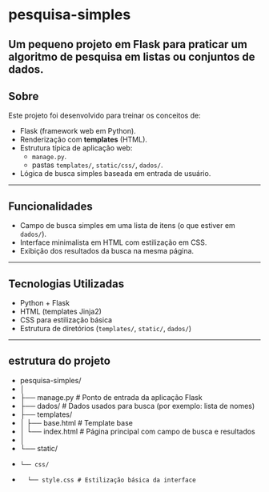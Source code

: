 # pesquisa-simples

Um pequeno projeto em Flask para praticar um algoritmo de pesquisa em listas ou conjuntos de dados.
---
##  Sobre

Este projeto foi desenvolvido para treinar os conceitos de:
- Flask (framework web em Python).
- Renderização com **templates** (HTML).
- Estrutura típica de aplicação web:
  - `manage.py`.
  - pastas `templates/`, `static/css/`, `dados/`.
- Lógica de busca simples baseada em entrada de usuário.
---
##  Funcionalidades

- Campo de busca simples em uma lista de itens (o que estiver em `dados/`).
- Interface minimalista em HTML com estilização em CSS.
- Exibição dos resultados da busca na mesma página.
---
##  Tecnologias Utilizadas

- Python + Flask
- HTML (templates Jinja2)
- CSS para estilização básica
- Estrutura de diretórios (`templates/`, `static/`, `dados/`)
---
## estrutura do projeto

- pesquisa-simples/
- │
- ├── manage.py         # Ponto de entrada da aplicação Flask
- ├── dados/            # Dados usados para busca (por exemplo: lista de nomes)
- ├── templates/
- │   ├── base.html     # Template base
- │   └── index.html    # Página principal com campo de busca e resultados
- │
- └── static/
-     └── css/
-       └── style.css # Estilização básica da interface
